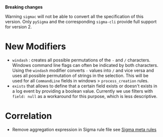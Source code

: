 **Breaking changes**


Warning `sigmac` will not be able to convert all the specification of this version.
Only `pySigma` and the corresponding `sigma-cli` provide full support for version 2.


# New Modifiers

- `windash` : creates all possible permutations of the `-` and `/` characters. Windows command line flags can often be indicated by both characters. Using the `windash` modifier converts `-` values into `/` and vice versa and uses all possible permutation of strings in the selection. This will be used for all `CommandLine` fields in windows > `process_creation` rules.
- `exists` that allows to define that a certain field exists or doesn't exists in a log event by providing
  a boolean value. Currently we use filters with `field: null` as a workaround for this purpose, which is less descriptive.


# Correlation

- Remove aggregation expression in Sigma rule file see [Sigma meta rules](Sigma_meta_rules.md)
